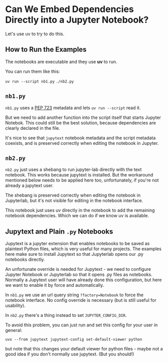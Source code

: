 
# Can We Embed Dependencies Directly into a Jupyter Notebook?

Let's use uv to try to do this.

## How to Run the Examples

The notebooks are executable and they use **uv** to run.

You can run them like this:

`uv run --script nb1.py`
`./nb2.py`

## `nb1.py`

`nb1.py` uses a [PEP 723](https://peps.python.org/pep-0723/) metadata
and lets `uv run --script` read it.

But we need to add another function into the script itself that starts
Jupyter Notebok. This could still be the best solution, because dependencies
are clearly declared in the file.

It's nice to see that `jupytext` notebook metadata and the script metadata
coexists, and is preserved correctly when editing the notebook in Jupyter.


## `nb2.py`

`nb2.py` just uses a shebang to run jupyter-lab directly with the text
notebook. This works because jupytext is installed. But the workaround
mentioned below needs to be applied here too, unfortunately, if you're
not already a jupytext user.

The shebang is preserved correctly when editing the notebook in Jupyterlab,
but it's not visible for editing in the notebook interface.

This notebook just uses uv directly in the notebook to add the remaining
notebook dependencies. Which we can do if we know uv is available.


## Jupytext and Plain `.py` Notebooks

Jupytext is a jupyter extension that enables notebooks to be saved as plaintext
Python files, which is very useful for many projects. The examples here make
sure to install Jupytext so that Jupyterlab opens our .py notebooks directly.

An unfortunate override is needed for Jupytext - we need to configure Jupyter
Notebook or Jupyterlab so that it opens .py files as notebooks. Normally a
Jupytext user will have already done this configuration, but here we want to
enable it by force and automatically.

In `nb1.py` we use an url query string `?factory=Notebook` to force the notebook
interface. No config override is necessary (but is still useful for usability).

In `nb2.py` there's a thing instead to set `JUPYTER_CONFIG_DIR`.

To avoid this problem, you can just run and set this config for your user in
general:

```
uvx --from jupytext jupytext-config set-default-viewer python
```

but note that this changes your default viewer for python files - maybe not a
good idea if you don't normally use jupytext. (But you should!)
